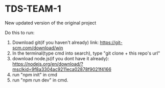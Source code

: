 # TDS-TEAM-1

New updated version of the original project

Do this to run:

1. Download git(if you haven't already) link: https://git-scm.com/download/win
2. In the terminal(type cmd into search), type "git clone + this repo's url"
3. download node.js(if you dont have it already): https://nodejs.org/en/download/?msclkid=9f8a3304ac9211eca02878f9021f4166
4. run "npm init" in cmd
5. run "npm run dev" in cmd.
